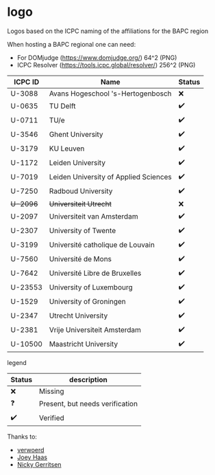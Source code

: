 # logo

Logos based on the ICPC naming of the affiliations for the BAPC region

When hosting a BAPC regional one can need:

- For DOMjudge (https://www.domjudge.org/) 64^2 (PNG)
- ICPC Resolver (https://tools.icpc.global/resolver/) 256^2 (PNG)

| ICPC ID    | Name                                  | Status             |
|------------|---------------------------------------|--------------------|
| U-3088     | Avans Hogeschool 's-Hertogenbosch     | :x:                |
| U-0635     | TU Delft                              | :heavy_check_mark: |
| U-0711     | TU/e                                  | :heavy_check_mark: |
| U-3546     | Ghent University                      | :heavy_check_mark: |
| U-3179     | KU Leuven                             | :heavy_check_mark: |
| U-1172     | Leiden University                     | :heavy_check_mark: |
| U-7019     | Leiden University of Applied Sciences | :heavy_check_mark: |
| U-7250     | Radboud University                    | :heavy_check_mark: |
| ~~U-2096~~ | ~~Universiteit Utrecht~~              | :x:                |
| U-2097     | Universiteit van Amsterdam            | :heavy_check_mark: |
| U-2307     | University of Twente                  | :heavy_check_mark: |
| U-3199     | Université catholique de Louvain      | :heavy_check_mark: |
| U-7560     | Université de Mons                    | :heavy_check_mark: |
| U-7642     | Université Libre de Bruxelles         | :heavy_check_mark: |
| U-23553    | University of Luxembourg              | :heavy_check_mark: |
| U-1529     | University of Groningen               | :heavy_check_mark: |
| U-2347     | Utrecht University                    | :heavy_check_mark: |
| U-2381     | Vrije Universiteit Amsterdam          | :heavy_check_mark: |
| U-10500    | Maastricht University                 | :heavy_check_mark: |


legend

| Status             | description                     |
|--------------------|---------------------------------|
| :x:                | Missing                         |
| :question:         | Present, but needs verification |
| :heavy_check_mark: | Verified                        |

Thanks to:

- [verwoerd](https://github.com/verwoerd)
- [Joey Haas](https://github.com/0xJoey)
- [Nicky Gerritsen](https://github.com/nickygerritsen)
